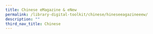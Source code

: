 ```yaml
---
title: Chinese eMagazine & eNew
permalink: /library-digital-toolkit/chinese/hineseeagazineeew/
description: ""
third_nav_title: Chinese
---
```

